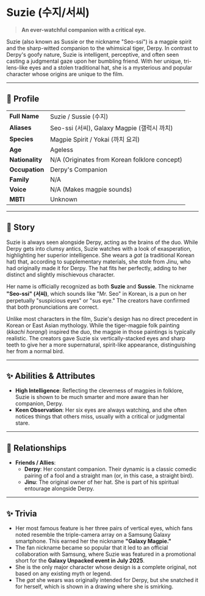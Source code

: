# Suzie (수지/서씨)

> **An ever-watchful companion with a critical eye.**

Suzie (also known as Sussie or the nickname "Seo-ssi") is a magpie spirit and the sharp-witted companion to the whimsical tiger, Derpy. In contrast to Derpy's goofy nature, Suzie is intelligent, perceptive, and often seen casting a judgmental gaze upon her bumbling friend. With her unique, tri-lens-like eyes and a stolen traditional hat, she is a mysterious and popular character whose origins are unique to the film.

---

## 👤 Profile

| | |
| :--- | :--- |
| **Full Name** | Suzie / Sussie (수지) |
| **Aliases** | Seo-ssi (서씨), Galaxy Magpie (갤럭시 까치) |
| **Species** | Magpie Spirit / Yokai (까치 요괴) |
| **Age** | Ageless |
| **Nationality** | N/A (Originates from Korean folklore concept) |
| **Occupation** | Derpy's Companion |
| **Family** | N/A |
| **Voice** | N/A (Makes magpie sounds) |
| **MBTI** | Unknown |

---

## 📖 Story

Suzie is always seen alongside Derpy, acting as the brains of the duo. While Derpy gets into clumsy antics, Suzie watches with a look of exasperation, highlighting her superior intelligence. She wears a *gat* (a traditional Korean hat) that, according to supplementary materials, she stole from Jinu, who had originally made it for Derpy. The hat fits her perfectly, adding to her distinct and slightly mischievous character.

Her name is officially recognized as both **Suzie** and **Sussie**. The nickname **"Seo-ssi" (서씨)**, which sounds like "Mr. Seo" in Korean, is a pun on her perpetually "suspicious eyes" or "sus eye." The creators have confirmed that both pronunciations are correct.

Unlike most characters in the film, Suzie's design has no direct precedent in Korean or East Asian mythology. While the tiger-magpie folk painting (*kkachi horangi*) inspired the duo, the magpie in those paintings is typically realistic. The creators gave Suzie six vertically-stacked eyes and sharp teeth to give her a more supernatural, spirit-like appearance, distinguishing her from a normal bird.

---

## ✨ Abilities & Attributes

*   **High Intelligence**: Reflecting the cleverness of magpies in folklore, Suzie is shown to be much smarter and more aware than her companion, Derpy.
*   **Keen Observation**: Her six eyes are always watching, and she often notices things that others miss, usually with a critical or judgmental stare.

---

## 🤝 Relationships

*   **Friends / Allies**:
    *   **Derpy**: Her constant companion. Their dynamic is a classic comedic pairing of a fool and a straight man (or, in this case, a straight bird).
    *   **Jinu**: The original owner of her hat. She is part of his spiritual entourage alongside Derpy.

---

## ✨ Trivia

*   Her most famous feature is her three pairs of vertical eyes, which fans noted resemble the triple-camera array on a Samsung Galaxy smartphone. This earned her the nickname **"Galaxy Magpie."**
*   The fan nickname became so popular that it led to an official collaboration with Samsung, where Suzie was featured in a promotional short for the **Galaxy Unpacked event in July 2025**.
*   She is the only major character whose design is a complete original, not based on any existing myth or legend.
*   The *gat* she wears was originally intended for Derpy, but she snatched it for herself, which is shown in a drawing where she is smirking.
